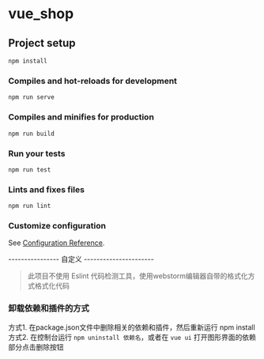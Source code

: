 # vue_shop

## Project setup
```
npm install
```

### Compiles and hot-reloads for development
```
npm run serve
```

### Compiles and minifies for production
```
npm run build
```

### Run your tests
```
npm run test
```

### Lints and fixes files
```
npm run lint
```

### Customize configuration
See [Configuration Reference](https://cli.vuejs.org/config/).

---------------- 自定义  ----------------------
> 此项目不使用 Eslint 代码检测工具，使用webstorm编辑器自带的格式化方式格式化代码
### 卸载依赖和插件的方式
方式1. 在package.json文件中删除相关的依赖和插件，然后重新运行 npm install
方式2. 在控制台运行 `npm uninstall 依赖名`，或者在 `vue ui` 打开图形界面的依赖部分点击删除按钮


